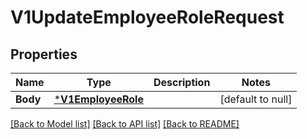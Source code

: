 # V1UpdateEmployeeRoleRequest

## Properties
Name | Type | Description | Notes
------------ | ------------- | ------------- | -------------
**Body** | [***V1EmployeeRole**](V1EmployeeRole.md) |  | [default to null]

[[Back to Model list]](../README.md#documentation-for-models) [[Back to API list]](../README.md#documentation-for-api-endpoints) [[Back to README]](../README.md)

